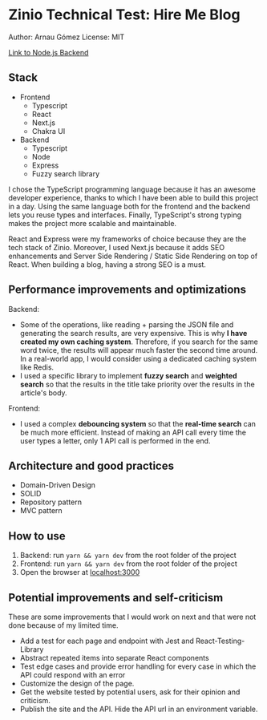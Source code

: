 # Zinio Technical Test: Hire Me Blog

Author: Arnau Gómez
License: MIT

[Link to Node.js Backend](https://github.com/arnaugomez/zinio-test.node)
## Stack

- Frontend
  - Typescript
  - React
  - Next.js
  - Chakra UI
- Backend
  - Typescript
  - Node
  - Express
  - Fuzzy search library

I chose the TypeScript programming language because it has an awesome developer experience, thanks to which I have been able to build this project in a day. Using the same language both for the frontend and the backend lets you reuse types and interfaces. Finally, TypeScript's strong typing makes the project more scalable and maintainable.

React and Express were my frameworks of choice because they are the tech stack of Zinio. Moreover, I used Next.js because it adds SEO enhancements and Server Side Rendering / Static Side Rendering on top of React. When building a blog, having a strong SEO is a must.

## Performance improvements and optimizations

Backend:
- Some of the operations, like reading + parsing the JSON file and generating the search results, are very expensive. This is why **I have created my own caching system**. Therefore, if you search for the same word twice, the results will appear much faster the second time around. In a real-world app, I would consider using a dedicated caching system like Redis.
- I used a specific library to implement **fuzzy search** and **weighted search** so that the results in the title take priority over the results in the article's body.

Frontend:
- I used a complex **debouncing system** so that the **real-time search** can be much more efficient. Instead of making an API call every time the user types a letter, only 1 API call is performed in the end.

## Architecture and good practices
- Domain-Driven Design
- SOLID
- Repository pattern
- MVC pattern

## How to use

1. Backend: run `yarn && yarn dev` from the root folder of the project
2. Frontend: run `yarn && yarn dev` from the root folder of the project
3. Open the browser at [localhost:3000](localhost:3000)

## Potential improvements and self-criticism
These are some improvements that I would work on next and that were not done because of my limited time.
- Add a test for each page and endpoint with Jest and React-Testing-Library
- Abstract repeated items into separate React components
- Test edge cases and provide error handling for every case in which the API could respond with an error
- Customize the design of the page.
- Get the website tested by potential users, ask for their opinion and criticism.
- Publish the site and the API. Hide the API url in an environment variable.